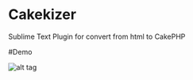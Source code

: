 Cakekizer
=========

Sublime Text Plugin for convert from html to CakePHP

#Demo

![alt tag](https://raw.github.com/joemay/cakekizer/master/demo.gif)


